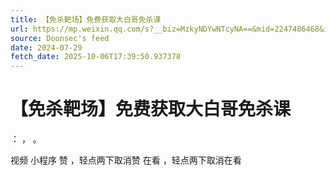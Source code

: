 ```yaml
---
title: 【免杀靶场】免费获取大白哥免杀课
url: https://mp.weixin.qq.com/s?__biz=MzkyNDYwNTcyNA==&mid=2247486468&idx=1&sn=3210bf00caad2b3021916f68ce8b053d
source: Doonsec's feed
date: 2024-07-29
fetch_date: 2025-10-06T17:39:50.937378
---
```


# 【免杀靶场】免费获取大白哥免杀课

：
，
。

视频
小程序
赞
，轻点两下取消赞
在看
，轻点两下取消在看